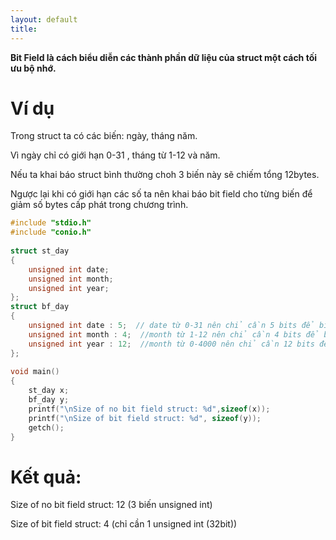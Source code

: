 ```yaml
---
layout: default
title: 
---
```


**Bit Field là cách biểu diễn các thành phần dữ liệu của struct một cách tối ưu bộ nhớ.**

# Ví dụ

Trong struct ta có các biến: ngày, tháng năm.

Vì ngày chỉ có giới hạn 0-31 , tháng từ 1-12 và năm.

Nếu ta khai báo struct bình thường choh 3 biến này sẽ chiếm tổng 12bytes.

Ngược lại khi có giới hạn các số ta nên khai báo bit field cho từng biến để giảm số bytes cấp phát trong chương trình.


```c
#include "stdio.h"
#include "conio.h"
 
struct st_day
{
    unsigned int date; 
    unsigned int month; 
    unsigned int year; 
};
struct bf_day
{
    unsigned int date : 5;  // date từ 0-31 nên chỉ cần 5 bits để biểu diễn
    unsigned int month : 4;  //month từ 1-12 nên chỉ cần 4 bits để biểu diễn
    unsigned int year : 12;  //month từ 0-4000 nên chỉ cần 12 bits để biểu diễn
};
 
void main()
{
    st_day x;
    bf_day y;
    printf("\nSize of no bit field struct: %d",sizeof(x));
    printf("\nSize of bit field struct: %d", sizeof(y));
    getch();
}
```

# Kết quả:

Size of no bit field struct: 12 (3 biến unsigned int)

Size of bit field struct: 4 (chỉ cần 1 unsigned int (32bit))
